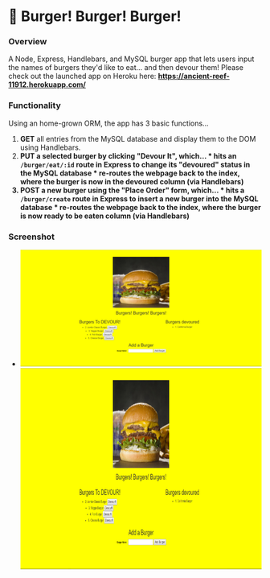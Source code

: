 # :hamburger: Burger! Burger! Burger!

### Overview

A Node, Express, Handlebars, and MySQL burger app that lets users input the names of burgers they'd like to eat... and then devour them! Please check out the launched app on Heroku here: <strong> https://ancient-reef-11912.herokuapp.com/</strong>

### Functionality
Using an home-grown ORM, the app has 3 basic functions...
  1. <strong>GET</strong> all entries from the MySQL database and display them to the DOM using Handlebars.
  2. <strong>PUT<strong> a selected burger by clicking "Devour It", which...
    * hits an `/burger/eat/:id` route in Express to change its "devoured" status in the MySQL database
    * re-routes the webpage back to the index, where the burger is now in the devoured column (via Handlebars)
  3. <strong>POST<strong> a new burger using the "Place Order" form, which...
    * hits a `/burger/create` route in Express to insert a new burger into the MySQL database
    * re-routes the webpage back to the index, where the burger is now ready to be eaten column (via Handlebars)

### Screenshot
* ![Full Size](public/assets/image/burger_screen_shot.png)
	<img src="public/assets/image/burger_screen_shot.png"  style="width:500px;height:400px;" alt="burger_screen_shot">


